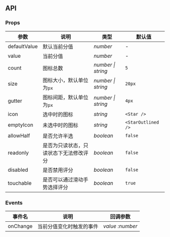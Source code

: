 ## API

### Props

| 参数 | 说明 | 类型 | 默认值 |
| --- | --- | --- | --- |
| defaultValue | 默认当前分值 | _number_ | - |
| value | 当前分值 | _number_ | - |
| count | 图标总数 | _number \| string_ | `5` |
| size | 图标大小，默认单位为`px` | _number \| string_ | `20px` |
| gutter | 图标间距，默认单位为`px` | _number \| string_ | `4px` |
| icon | 选中时的图标 | _string_ | `<Star />` |
| emptyIcon | 未选中时的图标 | _string_ | `<StarOutlined />` |
| allowHalf | 是否允许半选 | _boolean_ | `false` |
| readonly | 是否为只读状态，只读状态下无法修改评分 | _boolean_ | `false` |
| disabled | 是否禁用评分 | _boolean_ | `false` |
| touchable | 是否可以通过滑动手势选择评分 | _boolean_ | `true` |

### Events

| 事件名 | 说明                     | 回调参数 |
| ------ | ------------------------ | -------- |
| onChange | 当前分值变化时触发的事件 | _value :number_ |